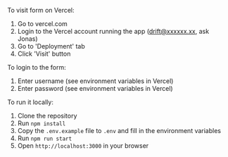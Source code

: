 To visit form on Vercel:

 1. Go to vercel.com
 2. Login to the Vercel account running the app (drift@xxxxxx.xx, ask Jonas)
 3. Go to 'Deployment' tab
 4. Click 'Visit' button
 
To login to the form: 
 1. Enter username (see environment variables in Vercel)
 2. Enter password (see environment variables in Vercel)

To run it locally:
 1. Clone the repository
 2. Run `npm install`
 3. Copy the `.env.example` file to `.env` and fill in the environment variables 
 4. Run `npm run start`
 5. Open `http://localhost:3000` in your browser




